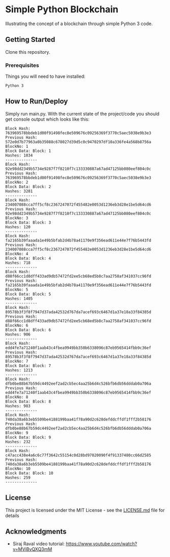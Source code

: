 # Simple Python Blockchain

Illustrating the concept of a blockchain through simple Python 3 code.

## Getting Started

Clone this repository.

### Prerequisites

Things you will need to have installed:
```
Python 3
```

## How to Run/Deploy

Simply run main.py. With the current state of the project/code you should get console output which looks like this:
```
Block Hash: 763969578bbdeb1d00f91498fec8e509676c09256369f3770c5aec5038e9b3e3
Previous Hash: 572e0d7b77963a0b35088c678027d39d5c0c9470297df10a336fe4a568b8756a
BlockNo: 1
Block Data: Block: 1
Hashes: 1034
--------------
Block Hash: 92e98dd2349b5734e9287f7f8210f7c133330887a67ad47125bb080eef804c0c
Previous Hash: 763969578bbdeb1d00f91498fec8e509676c09256369f3770c5aec5038e9b3e3
BlockNo: 2
Block Data: Block: 2
Hashes: 3281
--------------
Block Hash: 234007088cca7ff5cf8c2367247072f455482e0053d1236eb3d28e1be5d64cd6
Previous Hash: 92e98dd2349b5734e9287f7f8210f7c133330887a67ad47125bb080eef804c0c
BlockNo: 3
Block Data: Block: 3
Hashes: 120
--------------
Block Hash: fa2165b39faaada1e49b5bfab2d4b78a41170e9f356ead611e44e7f76b5443fd
Previous Hash: 234007088cca7ff5cf8c2367247072f455482e0053d1236eb3d28e1be5d64cd6
BlockNo: 4
Block Data: Block: 4
Hashes: 718
--------------
Block Hash: d88f66cc1d8dff433ad9db57472fd2ee5cb68ed5b8c7aa2758af341037cc96fd
Previous Hash: fa2165b39faaada1e49b5bfab2d4b78a41170e9f356ead611e44e7f76b5443fd
BlockNo: 5
Block Data: Block: 5
Hashes: 1405
--------------
Block Hash: 89578b3f3f8f7947d37ada42532d767da7acef693c6467d1a37e18a33f84385d
Previous Hash: d88f66cc1d8dff433ad9db57472fd2ee5cb68ed5b8c7aa2758af341037cc96fd
BlockNo: 6
Block Data: Block: 6
Hashes: 906
--------------
Block Hash: edd4fe7a71240f1aab43c4fbea9949bb350b6338096c87eb9565414fbb9c36ef
Previous Hash: 89578b3f3f8f7947d37ada42532d767da7acef693c6467d1a37e18a33f84385d
BlockNo: 7
Block Data: Block: 7
Hashes: 1213
--------------
Block Hash: dfb0be88b67b59dc4492eef2ad2cb5ec4aa25b6d4c526bfb6db56dddab0a706a
Previous Hash: edd4fe7a71240f1aab43c4fbea9949bb350b6338096c87eb9565414fbb9c36ef
BlockNo: 8
Block Data: Block: 8
Hashes: 983
--------------
Block Hash: 740da38a6b3eb5509be4188199baa41f78a90d2c628defddcffdf1fff2b58176
Previous Hash: dfb0be88b67b59dc4492eef2ad2cb5ec4aa25b6d4c526bfb6db56dddab0a706a
BlockNo: 9
Block Data: Block: 9
Hashes: 232
--------------
Block Hash: c47acc438e4a6c6c77f3642c55154c0d28bd97020090f4f91337480cc66d2585
Previous Hash: 740da38a6b3eb5509be4188199baa41f78a90d2c628defddcffdf1fff2b58176
BlockNo: 10
Block Data: Block: 10
Hashes: 259
--------------
```

## License

This project is licensed under the MIT License - see the [LICENSE.md](LICENSE.md) file for details

## Acknowledgments

* Siraj Raval video tutorial: https://www.youtube.com/watch?v=MViBvQXQ3mM
